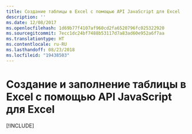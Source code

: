 ```yaml
---
title: Создание таблицы в Excel с помощью API JavaScript для Excel
description: ''
ms.date: 12/08/2017
ms.openlocfilehash: 1d69b77f4107af960cd2fa6520796fc025322920
ms.sourcegitcommit: 7ecc1dc24bf7488b53117d7a83ad60e952a6f7aa
ms.translationtype: HT
ms.contentlocale: ru-RU
ms.lasthandoff: 08/23/2018
ms.locfileid: "19438503"
---
```

# <a name="create-and-populate-a-table-in-excel-using-the-excel-javascript-api"></a>Создание и заполнение таблицы в Excel с помощью API JavaScript для Excel

[!INCLUDE[](../includes/excel-tutorial-create-table.md)]